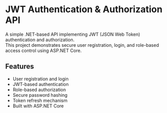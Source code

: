 # JWT Authentication & Authorization API

A simple .NET-based API implementing JWT (JSON Web Token) authentication and authorization.  
This project demonstrates secure user registration, login, and role-based access control using ASP.NET Core.

## Features

- User registration and login
- JWT-based authentication
- Role-based authorization
- Secure password hashing
- Token refresh mechanism
- Built with ASP.NET Core

